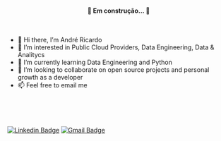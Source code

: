 
<h4 align="center"> 
	🚧  Em construção...  🚧
</h4>

<br>

- 👋 Hi there, I’m André Ricardo
- 👀 I’m interested in Public Cloud Providers, Data Engineering, Data & Analitycs
- 🌱 I’m currently learning Data Engineering and Python
- 💞️ I’m looking to collaborate on open source projects and personal growth as a developer
- 📫 Feel free to email me

<br>
<br>
<br>

[![Linkedin Badge](https://img.shields.io/badge/-AndréRicardo-blue?style=flat-square&logo=Linkedin&logoColor=white&link=https://www.linkedin.com/in/andr%C3%A9-ricardo-286110118/)](https://www.linkedin.com/in/andr%C3%A9-ricardo-286110118/)
[![Gmail Badge](https://img.shields.io/badge/-andrericardo035@gmail.com-c14438?style=flat-square&logo=Gmail&logoColor=white&link=mailto:andrericardo035@gmail.com)](mailto:andrericardo035@gmail.com)


